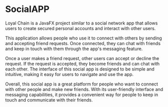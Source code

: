 # SocialAPP

Loyal Chain is a JavaFX project similar to a social network app that allows users to create secured personal accounts and interact with other users.

This application allows people who use it to connect with others by sending and accepting friend requests. Once connected, they can chat with friends
and keep in touch with them through the app's messaging feature. 

Once a user makes a friend request, other users can accept or decline the request. If the request is accepted, they become friends and can chat with each other. 
The interface of this social app is designed to be simple and intuitive, making it easy for users to navigate and use the app. 

Overall, this social app is a great platform for people who want to connect with other people and make new friends.
With its user-friendly interface and messaging capabilities, it provides a convenient way for people to keep in touch and communicate with their friends. 
